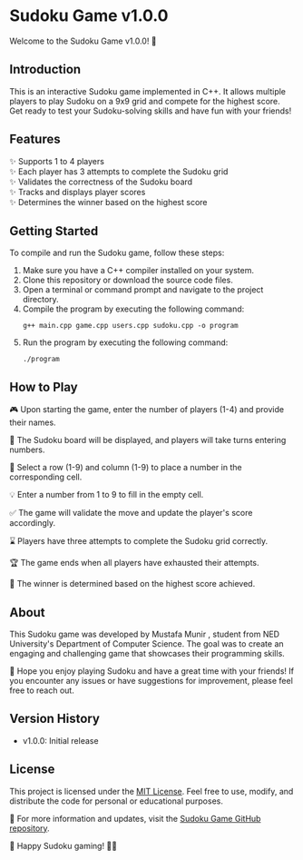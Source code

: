 # Sudoku Game v1.0.0

Welcome to the Sudoku Game v1.0.0! 🎉

## Introduction
This is an interactive Sudoku game implemented in C++. It allows multiple players to play Sudoku on a 9x9 grid and compete for the highest score. Get ready to test your Sudoku-solving skills and have fun with your friends!

## Features
✨ Supports 1 to 4 players  
✨ Each player has 3 attempts to complete the Sudoku grid  
✨ Validates the correctness of the Sudoku board  
✨ Tracks and displays player scores  
✨ Determines the winner based on the highest score  

## Getting Started
To compile and run the Sudoku game, follow these steps:

1. Make sure you have a C++ compiler installed on your system.
2. Clone this repository or download the source code files.
3. Open a terminal or command prompt and navigate to the project directory.
4. Compile the program by executing the following command:
   ```
   g++ main.cpp game.cpp users.cpp sudoku.cpp -o program
   ```
5. Run the program by executing the following command:
   ```
   ./program
   ```

## How to Play
🎮 Upon starting the game, enter the number of players (1-4) and provide their names.

🧩 The Sudoku board will be displayed, and players will take turns entering numbers.

🔢 Select a row (1-9) and column (1-9) to place a number in the corresponding cell.

💡 Enter a number from 1 to 9 to fill in the empty cell.

✅ The game will validate the move and update the player's score accordingly.

⌛ Players have three attempts to complete the Sudoku grid correctly.

🏆 The game ends when all players have exhausted their attempts.

🎉 The winner is determined based on the highest score achieved.

## About
This Sudoku game was developed by Mustafa Munir , student from NED University's Department of Computer Science. The goal was to create an engaging and challenging game that showcases their programming skills.

🌟 Hope you enjoy playing Sudoku and have a great time with your friends! If you encounter any issues or have suggestions for improvement, please feel free to reach out.

## Version History
- v1.0.0: Initial release

## License
This project is licensed under the [MIT License](LICENSE). Feel free to use, modify, and distribute the code for personal or educational purposes.

🔗 For more information and updates, visit the [Sudoku Game GitHub repository](https://github.com/your-username/sudoku-game).

📝 Happy Sudoku gaming! 🧩🎉
